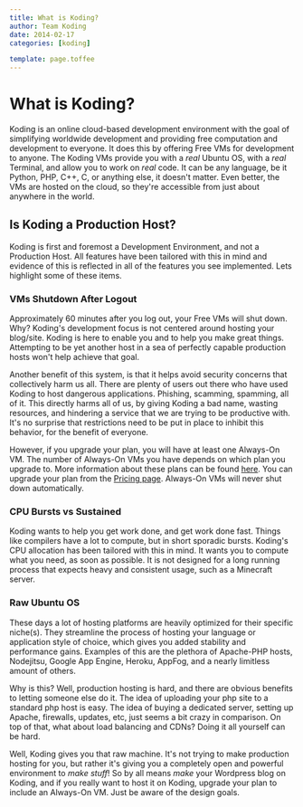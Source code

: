 ```yaml
---
title: What is Koding?
author: Team Koding
date: 2014-02-17
categories: [koding]

template: page.toffee
---
```


# What is Koding?

Koding is an online cloud-based development environment with the goal of 
simplifying worldwide development and providing free computation and 
development to everyone. It does this by offering Free VMs for development 
to anyone. The Koding VMs provide you with a _real_ Ubuntu OS, with a _real_ 
Terminal, and allow you to work on _real_ code. It can be any language, be 
it Python, PHP, C++, C, or anything else, it doesn't matter. Even better, 
the VMs are hosted on the cloud, so they're accessible from just about anywhere 
in the world.

## Is Koding a Production Host?

Koding is first and foremost a Development Environment, and not a Production 
Host. All features have been tailored with this in mind and evidence of this is 
reflected in all of the features you see implemented. Lets highlight some of 
these items.

### VMs Shutdown After Logout

Approximately 60 minutes after you log out, your Free VMs will shut down. Why? 
Koding's development focus is not centered around hosting your blog/site. 
Koding is here to enable you and to help you make great things. Attempting to 
be yet another host in a sea of perfectly capable production hosts won't help 
achieve that goal.

Another benefit of this system, is that it helps avoid security concerns that 
collectively harm us all. There are plenty of users out there who have used 
Koding to host dangerous applications. Phishing, scamming, spamming, all of it. 
This directly harms all of us, by giving Koding a bad name, wasting resources, 
and hindering a service that we are trying to be productive with. It's no 
surprise that restrictions need to be put in place to inhibit this behavior, 
for the benefit of everyone.

However, if you upgrade your plan, you will have at least one Always-On VM. The 
number of Always-On VMs you have depends on which plan you upgrade to. More 
information about these plans can be found [here](/guides/what-happens-upon-upgrade/). 
You can upgrade your plan from the [Pricing page](https://koding.com/Pricing). 
Always-On VMs will never shut down automatically.

### CPU Bursts vs Sustained

Koding wants to help you get work done, and get work done fast. Things like 
compilers have a lot to compute, but in short sporadic bursts. 
Koding's CPU allocation has been tailored with this in mind. It wants you to 
compute what you need, as soon as possible. It is not designed for a long 
running process that expects heavy and consistent usage, such as a 
Minecraft server.

### Raw Ubuntu OS

These days a lot of hosting platforms are heavily optimized for their specific 
niche(s). They streamline the process of hosting your language or application 
style of choice, which gives you added stability and performance gains. 
Examples of this are the plethora of Apache-PHP hosts, Nodejitsu, Google App 
Engine, Heroku, AppFog, and a nearly limitless amount of others.

Why is this? Well, production hosting is hard, and there are obvious benefits 
to letting someone else do it. The idea of uploading your php site to a 
standard php host is easy. The idea of buying a dedicated server, setting up 
Apache, firewalls, updates, etc, just seems a bit crazy in comparison. On top 
of that, what about load balancing and CDNs? Doing it all yourself can be hard.

Well, Koding gives you that raw machine. It's not trying to make production 
hosting for you, but rather it's giving you a completely open and powerful 
environment to _make stuff_! So by all means _make_ your Wordpress blog on 
Koding, and if you really want to host it on Koding, upgrade your plan to 
include an Always-On VM. Just be aware of the design goals.
